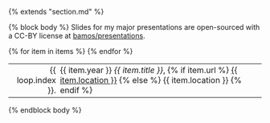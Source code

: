 {% extends "section.md" %}

{% block body %}
Slides for my major presentations are open-sourced with a CC-BY license at
[bamos/presentations](https://github.com/bamos/presentations).

<table class="table table-hover">
{% for item in items %}
<tr>
  <td align='right' style='padding-right:0;padding-left:0;'>{{ loop.index }}.</td>
  <td style='padding-right:0;'>
    <span class='cvdate'>{{ item.year }}</span>
     <em>{{ item.title }}</em>,
    {% if item.url %}
        <a href="{{ item.url }}">{{ item.location }}</a>
    {% else %}
        {{ item.location }}
    {% endif %}
  </td>
</tr>
{% endfor %}
</table>
{% endblock body %}

